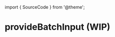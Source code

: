 import { SourceCode } from '@theme';

# provideBatchInput (WIP)

<SourceCode href="https://github.com/bytedance/flowgram.ai/tree/main/packages/materials/form-materials/src/effects/provide-batch-input" />
